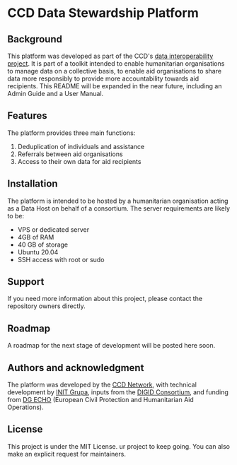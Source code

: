 # CCD Data Stewardship Platform

## Background
This platform was developed as part of the CCD's [data interoperability project](https://www.collaborativecash.org/data-interoperability). It is part of a toolkit intended to enable humanitarian organisations to manage data on a collective basis, to enable aid organisations to share data more responsibly to provide more accountability towards aid recipients. This README will be expanded in the near future, including an Admin Guide and a User Manual.

## Features
The platform provides three main functions:

1. Deduplication of individuals and assistance
2. Referrals between aid organisations
3. Access to their own data for aid recipients

## Installation
The platform is intended to be hosted by a humanitarian organisation acting as a Data Host on behalf of a consortium. The server requirements are likely to be:

- VPS or dedicated server
- 4GB of RAM
- 40 GB of storage
- Ubuntu 20.04
- SSH access with root or sudo

## Support
If you need more information about this project, please contact the repository owners directly.

## Roadmap
A roadmap for the next stage of development will be posted here soon.

## Authors and acknowledgment
The platform was developed by the [CCD Network](https://www.collaborativecash.org/data-interoperability), with technical development by [INIT Grupa](https://init.hr/), inputs from the [DIGID Consortium](https://interoperability.ifrc.org/), and funding from [DG ECHO](https://civil-protection-humanitarian-aid.ec.europa.eu/index_en) (European Civil Protection and Humanitarian Aid Operations).

## License
This project is under the MIT License.
ur project to keep going. You can also make an explicit request for maintainers.
